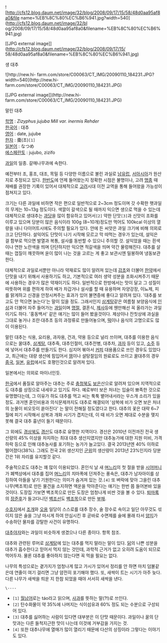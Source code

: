 ![http://cfs12.blog.daum.net/image/32/blog/2008/09/17/15/58/48d0aa95af8a0&file
name=%EB%8C%80%EC%B6%941.jpg?width=540](http://cfs12.blog.daum.net/image/32/bl
og/2008/09/17/15/58/48d0aa95af8a0&filename=%EB%8C%80%EC%B6%941.jpg)

[[JPG external image]](http://cfs12.blog.daum.net/image/32/blog/2008/09/17/15/
58/48d0aa95af8a0&filename=%EB%8C%80%EC%B6%941.jpg)

  
생 대추  

![http://new.hi-
farm.com/store/C00063/CT_IMG/20090110_184231.JPG?width=540](http://new.hi-
farm.com/store/C00063/CT_IMG/20090110_184231.JPG)

[[JPG external image]](http://new.hi-
farm.com/store/C00063/CT_IMG/20090110_184231.JPG)

  
말린 대추

[학명](%ED%95%99%EB%AA%85.md) : _Zizyphus jujuba Mill var. inermis Rehder_  
[한국어](%ED%95%9C%EA%B5%AD%EC%96%B4.md) : 대추  
[영어](%EC%98%81%EC%96%B4.md) : date, jujube  
[한자](%ED%95%9C%EC%9E%90.md) : 棗(조)`[1]`  
[일본어](%EC%9D%BC%EB%B3%B8%EC%96%B4.md) : なつめ  
[에스페란토](%EC%97%90%EC%8A%A4%ED%8E%98%EB%9E%80%ED%86%A0.md) : jujubo, zizifo

[과일](%EA%B3%BC%EC%9D%BC.md)의 일종. 갈매나무과에 속한다.

예전부터 조, 홍조, 대조, 목밀 등 다양한 이름으로 불린 과실로 [남유럽](%EB%82%A8%EC%9C%A0%EB%9F%BD.md),
[서아시아](%EC%84%9C%EC%95%84%EC%8B%9C%EC%95%84.md)가 원산지로 추정되고 있다.
[한반도](%ED%95%9C%EB%B0%98%EB%8F%84.md)에 언제 들어왔는지 정확한 시점은 불명이나, 고려
[명종](%EB%AA%85%EC%A2%85.md) 때 재배를 권장한 기록이 있어서 대체적으로
[고려](%EA%B3%A0%EB%A0%A4.md)시대 이전 교역을 통해 들어왔을 가능성이 점쳐지고 있다.

크기는 다른 과일에 비하면 작은 편으로 일반적으로 2~3cm 정도이며 갓 수확한 햇과일의 무게는 10~13g 정도이다. 색깔이 갈색으로 될
때까지 익으면 생으로 먹을 수 있는데 대체적으로 생대추는 [과당](%EA%B3%BC%EB%8B%B9.md)을 많이 함유하고
있어서`[2]` 약한 단맛`[3]`과 신맛이 조화를 이루고 있으며 당분이 많은 음식이라 100g (8~10개)정도만 먹어도 100kcal
이상의 열량을 내니 다이어트시에도 주의할 필요가 있다. 안에 든 씨앗은 과일 크기에 비해 의외로 크고 단단하다. 설익어도 단맛이 나기 시작해
모르고 막 따먹는 경우가 있는데, 설익은 걸 함부로 먹으면 발열과 복통, 설사를 동반할 수 있으니 주의할 것. 설익었을 때는 흰색이나 연한
노란색을 띄며 단단하지만 익으면 적갈색을 띄며 약간 물렁해진다. 대추를 살 때는 껍질이 깨끗하며 윤이 많이 나는 것을 고르는 게 좋고
보관시엔 밀봉하여 냉동보관한다.

대체적으로 과일로서뿐만 아니라 약재로도 많이 알려져 있는데 [감초](%EA%B0%90%EC%B4%88.md)와 더불어
[한약](%ED%95%9C%EC%95%BD.md)에서 단맛을 내기 위해서 사용하기도 하고, 기본적으로 여러 생약 성분을 조화시켜주기
때문에 사용하는 경우가 많은 약재이기도 하다. 일반적으로 한방에서는 맛이 달고 그 성질이 따뜻하며 위를 편하게 하여 배가 차갑거나 설사를 할
때 유용하며 자양강장, 이뇨제, 피를 맑게하고 신경을 안정시켜주는 효과가 있어 불면증에 좋다고 알려져 있다. '대추를 보고도 안 먹으면
늙는다'는 말이 있을 정도. 그래서인지 [삼계탕](%EC%82%BC%EA%B3%84%ED%83%95.md)같은 여름철 보양음식에
[인삼](%EC%9D%B8%EC%82%BC.md)과 더불어 자주 들어가는 [과일](%EA%B3%BC%EC%9D%BC.md)이며
[명절](%EB%AA%85%EC%A0%88.md), 결혼식, [제사](%EC%A0%9C%EB%A1%80.md)등에 웬만해선 꼭
올라가는 과일이기도 하다. '홍동백서' 같은 얘기는 많이 들어 봤을것이다. 제상이나 잔칫상에 과실을 그대로 놓거나 조란·대추초 등의 과정류로
만들어놓으며, [떡](%EB%96%A1.md)이나 음식의 고명으로도 많이 이용된다.

말린 대추는 식용, 요리용, 과자용, 건과, 약용 등으로 널리 쓰이며, 대추를 이용한 음식으로는 꿀대추,
[삼계탕](%EC%82%BC%EA%B3%84%ED%83%95.md), 대추죽, 대추인절미, 대추전병, 대추차,
[과자](%EA%B3%BC%EC%9E%90.md) 등이 있고, [소주](%EC%86%8C%EC%A3%BC.md) 등에 넣어서
대추주를 만들기도 한다. 심지어 볶아서 [커피](%EC%BB%A4%ED%94%BC.md) 대용품으로 쓰인 경우도 있었다고, 최근에는
대량 생산에 힘입어서 [잼](%EC%9E%BC.md)이나 설탕절임의 원료로도 쓰이고 꿀대추의 경우
[중국](%EC%A4%91%EA%B5%AD.md), [일본](%EC%9D%BC%EB%B3%B8.md),
[유럽](%EC%9C%A0%EB%9F%BD.md)에서도 호평인것으로 알려져 있다.

일본에서는 의외로 마이너인듯.

[한국](%ED%95%9C%EA%B5%AD.md)에서 품질로 알아주는 대추는 주로
[충청북도](%EC%B6%A9%EC%B2%AD%EB%B6%81%EB%8F%84.md)
[보은](%EB%B3%B4%EC%9D%80.md)산으로 알려져 있으며 지역적으로도 대추를 상징으로 내세우고 있기도 하다. 예로부터 보은
처녀는 입술이 뾰족한 것으로 유명했다는데, 그 이유가 하도 대추를 먹고 씨는 툭툭 뱉어내서라는 우스개 소리가 있을 정도. 과거엔 혼인비용과
의식문제까지도 대추로 해결되어 '삼복에 비가 오면 보은 처녀의 눈물이 비오듯이 쏟아진다' 는 말이 전해질 정도였다고 한다. 대추의 꽃은 대략
6~7월에 피기 시작해서 삼복과 개화 시기가 겹치는데, 이 때 비가 오면 제대로 수분을 맺지 못해 결국 대추 흉년이 들기 때문이다.

그 외에도 [경상북도](%EA%B2%BD%EC%83%81%EB%B6%81%EB%8F%84.md)
[경산](%EA%B2%BD%EC%82%B0.md)도 대추로 유명한 지역이다. 경산은 2010년 이전까진 전국 생산량의 45% 이상을
차지하는 최대 대추 생산지였지만 대추농가에 대한 지원 미비, 가격하락 등으로 인해 대추농사를 포기하는 농가가 늘고있다. 결국 2013년엔
40% 이하로 떨어졌다(38%). 그래도 전국 2위 생산지인 [군위](%EA%B5%B0%EC%9C%84.md)의 생산량이 2013년
23%인지라 당분간은 1위 자리를 유지할것 같다.

주술적으로도 대추는 꽤 많이 이용되었다. 혼인식 날 새 [며느리](%EB%A9%B0%EB%8A%90%EB%A6%AC.md)의 첫 절을
받을 [시어머니](%EC%8B%9C%EC%96%B4%EB%A8%B8%EB%8B%88.md)가 폐백상에서 대추를 집어
[며느리](%EB%A9%B0%EB%8A%90%EB%A6%AC.md)의 치마폭에 던져주는 풍속은, 대추가 남자아이를 상징하여 아들을 낳기
기원한다는 의미가 숨겨져 있는 것.`[4]` 또 벼락에 맞아 그을린 대추나무(벽조목)로 만든 물건을 소지하면 액운을 막아준다는 얘기는 한번
쯤 들어본바 있을것이다. 도장집 가보면 벽조목으로 만든 도장은 엄청나게 비싼 것을 볼 수 있다.
[퇴마록](%ED%87%B4%EB%A7%88%EB%A1%9D.md)의
[장준후](%EC%9E%A5%EC%A4%80%ED%9B%84.md)가 들고다니던
[벽조선](%EB%B2%BD%EC%A1%B0%EC%84%A0.md)도
[벽조목](%EB%B2%BD%EC%A1%B0%EB%AA%A9.md)으로 만든 [부채](%EB%B6%80%EC%B1%84.md).

[수호지](%EC%88%98%ED%98%B8%EC%A7%80.md)에서 [조개](%EC%A1%B0%EA%B0%9C.md)와
[오용](%EC%98%A4%EC%9A%A9.md) 일당이 스스로를 대추 장수, 술 장수로 속이고 일단 아무것도 섞이지 않은 술을 그냥
마시게 하여 안심시킨 후 곧바로 수면제를 술에 몰래 타서 [양지](%EC%96%91%EC%A7%80.md)가 수송하던 물자를 강탈한
사건이 유명하다.

[대추야자](%EB%8C%80%EC%B6%94%EC%95%BC%EC%9E%90.md)와는 과일이 비슷하게 생겼으나 다른 종이다. 항목
참조.

대추와 관련된 루머로 [삼계탕](%EC%82%BC%EA%B3%84%ED%83%95.md)에 있는 대추를 먹지 말라는 말이 있다.
[닭](%EB%8B%AD.md)의 나쁜 성분을 대추가 흡수한다고 믿어서 먹지 않는 것인데, 과학적 근거가 없고 오히려 도움이 되므로
먹어두자. 물론 대추를 좋아하지 않는다면 꼭 먹을 필요는 없다.

나무의 특성으로는 곁가지가 엄청나게 많고 가시가 있어서 정리를 안 하면 마치 덤불같은데 연줄이 여기 걸리면 그냥 얌전히 포기해야 했다. 또,
새싹이 트는 시기가 아주 늦다. 다른 나무가 새싹을 틔운 지 한참 되었을 때야 서서히 새싹을 낸다.

`\----`

  * `[1]` [월남어](%EC%9B%94%EB%82%A8%EC%96%B4.md)로는 táo라고 읽으며, [사과](%EC%82%AC%EA%B3%BC.md)를 뜻하는 말(?!)로 쓰인다.
  * `[2]` 탄수화물이 약 35%에 나머지는 식이섬유과 60% 정도 되는 수분으로 구성되어 있다.
  * `[3]` 대추를 싫어하는 사람이 있다면 대부분은 이 단맛 때문이다. 과일이나 꿀의 단맛과는 다른 들척지근한 맛이 나는데 이것에 거부감을 가지는 것.
  * `[4]` 또한 대추나무에 열매가 많이 열리기 때문에 다산의 상징이라 그렇다는 이야기도 있다.


